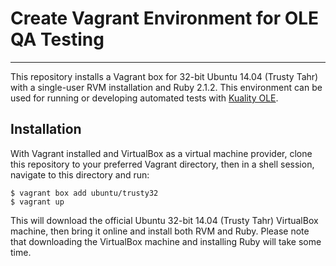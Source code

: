 # Create Vagrant Environment for OLE QA Testing
---
This repository installs a Vagrant box for 32-bit Ubuntu 14.04 (Trusty Tahr)
with a single-user RVM installation and Ruby 2.1.2.  This environment can 
be used for running or developing automated tests with [Kuality OLE](http://github.com/kuali/kuality-ole).

## Installation

With Vagrant installed and VirtualBox as a virtual machine provider, 
clone this repository to your preferred Vagrant directory, then
in a shell session, navigate to this directory and run:

    $ vagrant box add ubuntu/trusty32
    $ vagrant up

This will download the official Ubuntu 32-bit 14.04 (Trusty Tahr) VirtualBox machine,
then bring it online and install both RVM and Ruby.  Please note that downloading the
VirtualBox machine and installing Ruby will take some time.
